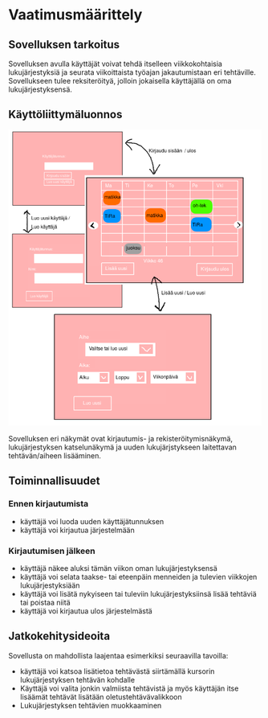 # Vaatimusmäärittely

## Sovelluksen tarkoitus

Sovelluksen avulla käyttäjät voivat tehdä itselleen viikkokohtaisia lukujärjestyksiä ja seurata viikoittaista työajan jakautumistaan eri tehtäville. Sovellukseen tulee reksiteröityä, jolloin jokaisella käyttäjällä on oma lukujärjestyksensä.

## Käyttöliittymäluonnos

![kayttoliittyma_1](https://github.com/makitzei/ot-harjoitustyo2020/blob/master/TimetableApp/dokumentaatio/kuvat/kl_luonnos_1.png)

Sovelluksen eri näkymät ovat kirjautumis- ja rekisteröitymisnäkymä, lukujärjestyksen katselunäkymä ja uuden lukujärjstykseen laitettavan tehtävän/aiheen lisääminen.

## Toiminnallisuudet

### Ennen kirjautumista
* käyttäjä voi luoda uuden käyttäjätunnuksen
* käyttäjä voi kirjautua järjestelmään

### Kirjautumisen jälkeen
* käyttäjä näkee aluksi tämän viikon oman lukujärjestyksensä
* käyttäjä voi selata taakse- tai eteenpäin menneiden ja tulevien viikkojen lukujärjestyksiään
* käyttäjä voi lisätä nykyiseen tai tuleviin lukujärjestyksiinsä lisää tehtäviä tai poistaa niitä
* käyttäjä voi kirjautua ulos järjestelmästä

## Jatkokehitysideoita

Sovellusta on mahdollista laajentaa esimerkiksi seuraavilla tavoilla:

* käyttäjä voi katsoa lisätietoa tehtävästä siirtämällä kursorin lukujärjestyksen tehtävän kohdalle
* Käyttäjä voi valita jonkin valmiista tehtävistä ja myös käyttäjän itse lisäämät tehtävät lisätään oletustehtävävalikkoon
* Lukujärjestyksen tehtävien muokkaaminen
